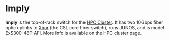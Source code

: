 # Imply

**Imply** is the top-of-rack switch for the [HPC Cluster](../services/cluster). It has two 10Gbps fiber optic uplinks to [Xnor](./xnor) (the CSL core fiber switch), runs JUNOS, and is model Ex$300-48T-AFI. More info is available on the HPC cluster page.
